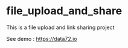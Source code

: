 # file_upload_and_share
This is a file upload and link sharing project


See demo : https://data72.io

